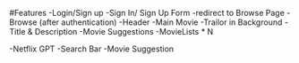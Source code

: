 #Features
-Login/Sign up 
  -Sign In/ Sign Up Form
  -redirect to Browse Page
-Browse (after authentication)
 -Header
 -Main Movie
   -Trailor in Background
   -Title & Description
   -Movie Suggestions
    -MovieLists * N


-Netflix GPT
  -Search Bar
  -Movie Suggestion
  